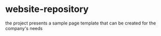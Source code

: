 # website-repository
the project presents a sample page template that can be created for the company's needs
